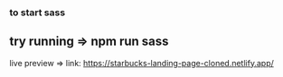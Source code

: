 ### to start sass

## try running => npm run sass

live preview => link: https://starbucks-landing-page-cloned.netlify.app/
